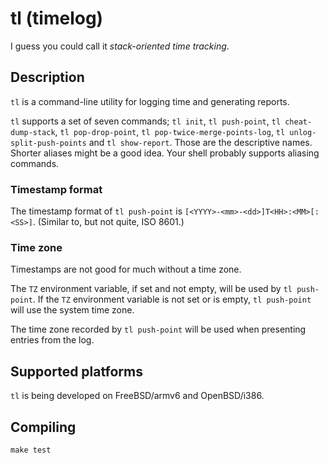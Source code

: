 # tl (timelog)

I guess you could call it *stack-oriented time tracking*.

## Description

`tl` is a command-line utility for logging time and generating reports.

`tl` supports a set of seven commands; `tl init`, `tl push-point`,
`tl cheat-dump-stack`, `tl pop-drop-point`, `tl pop-twice-merge-points-log`,
`tl unlog-split-push-points` and `tl show-report`. Those are the descriptive
names. Shorter aliases might be a good idea. Your shell probably supports
aliasing commands.

### Timestamp format

The timestamp format of `tl push-point` is
`[<YYYY>-<mm>-<dd>]T<HH>:<MM>[:<SS>]`. (Similar to, but not quite, ISO 8601.)

### Time zone

Timestamps are not good for much without a time zone.

The `TZ` environment variable, if set and not empty,
will be used by `tl push-point`.
If the `TZ` environment variable is not set or is empty,
`tl push-point` will use the system time zone.

The time zone recorded by `tl push-point` will be used when presenting
entries from the log.

## Supported platforms

`tl` is being developed on FreeBSD/armv6 and OpenBSD/i386.

## Compiling

```
make test
```
